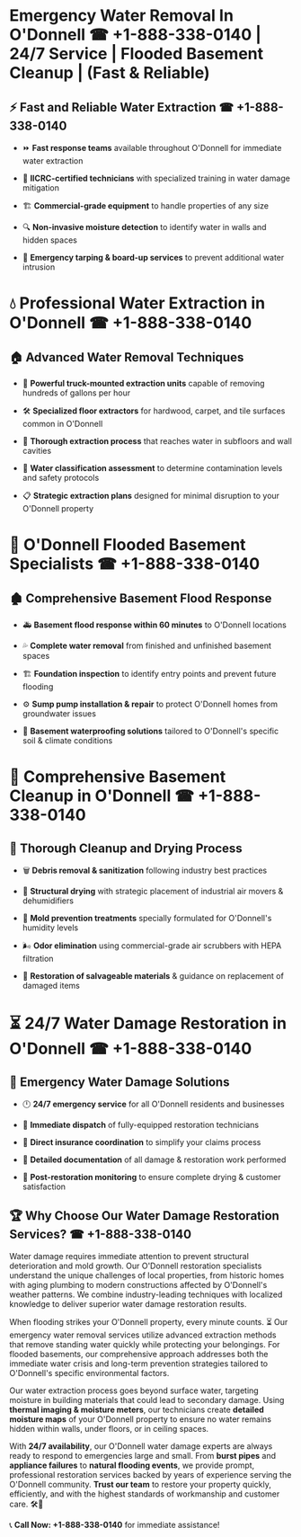 # Emergency Water Removal In O'Donnell ☎ +1-888-338-0140 | 24/7 Service | Flooded Basement Cleanup | (Fast & Reliable)  

## ⚡ Fast and Reliable Water Extraction ☎ +1-888-338-0140  
- ⏩ **Fast response teams** available throughout O'Donnell for immediate water extraction  
- 🏅 **IICRC-certified technicians** with specialized training in water damage mitigation  
- 🏗️ **Commercial-grade equipment** to handle properties of any size  
- 🔍 **Non-invasive moisture detection** to identify water in walls and hidden spaces  
- 🛑 **Emergency tarping & board-up services** to prevent additional water intrusion  

# 💧 Professional Water Extraction in O'Donnell ☎ +1-888-338-0140  

## 🏠 Advanced Water Removal Techniques  
- 🚛 **Powerful truck-mounted extraction units** capable of removing hundreds of gallons per hour  
- 🛠️ **Specialized floor extractors** for hardwood, carpet, and tile surfaces common in O'Donnell  
- 📏 **Thorough extraction process** that reaches water in subfloors and wall cavities  
- 🧪 **Water classification assessment** to determine contamination levels and safety protocols  
- 📋 **Strategic extraction plans** designed for minimal disruption to your O'Donnell property  

# 🌊 O'Donnell Flooded Basement Specialists ☎ +1-888-338-0140  

## 🏚️ Comprehensive Basement Flood Response  
- 🚑 **Basement flood response within 60 minutes** to O'Donnell locations  
- 💦 **Complete water removal** from finished and unfinished basement spaces  
- 🏗️ **Foundation inspection** to identify entry points and prevent future flooding  
- ⚙️ **Sump pump installation & repair** to protect O'Donnell homes from groundwater issues  
- 🌱 **Basement waterproofing solutions** tailored to O'Donnell's specific soil & climate conditions  

# 🧹 Comprehensive Basement Cleanup in O'Donnell ☎ +1-888-338-0140  

## 🔄 Thorough Cleanup and Drying Process  
- 🗑️ **Debris removal & sanitization** following industry best practices  
- 💨 **Structural drying** with strategic placement of industrial air movers & dehumidifiers  
- 🦠 **Mold prevention treatments** specially formulated for O'Donnell's humidity levels  
- 🌬️ **Odor elimination** using commercial-grade air scrubbers with HEPA filtration  
- 🔧 **Restoration of salvageable materials** & guidance on replacement of damaged items  

# ⏳ 24/7 Water Damage Restoration in O'Donnell ☎ +1-888-338-0140  

## 🚀 Emergency Water Damage Solutions  
- 🕛 **24/7 emergency service** for all O'Donnell residents and businesses  
- 🚒 **Immediate dispatch** of fully-equipped restoration technicians  
- 🏦 **Direct insurance coordination** to simplify your claims process  
- 📜 **Detailed documentation** of all damage & restoration work performed  
- 🔎 **Post-restoration monitoring** to ensure complete drying & customer satisfaction  

## 🏆 Why Choose Our Water Damage Restoration Services? ☎ +1-888-338-0140  
Water damage requires immediate attention to prevent structural deterioration and mold growth. Our O'Donnell restoration specialists understand the unique challenges of local properties, from historic homes with aging plumbing to modern constructions affected by O'Donnell's weather patterns. We combine industry-leading techniques with localized knowledge to deliver superior water damage restoration results.  

When flooding strikes your O'Donnell property, every minute counts. ⏳ Our emergency water removal services utilize advanced extraction methods that remove standing water quickly while protecting your belongings. For flooded basements, our comprehensive approach addresses both the immediate water crisis and long-term prevention strategies tailored to O'Donnell's specific environmental factors.  

Our water extraction process goes beyond surface water, targeting moisture in building materials that could lead to secondary damage. Using **thermal imaging & moisture meters**, our technicians create **detailed moisture maps** of your O'Donnell property to ensure no water remains hidden within walls, under floors, or in ceiling spaces.  

With **24/7 availability**, our O'Donnell water damage experts are always ready to respond to emergencies large and small. From **burst pipes** and **appliance failures** to **natural flooding events**, we provide prompt, professional restoration services backed by years of experience serving the O'Donnell community. **Trust our team** to restore your property quickly, efficiently, and with the highest standards of workmanship and customer care. 🛠️💪  

📞 **Call Now: +1-888-338-0140** for immediate assistance!